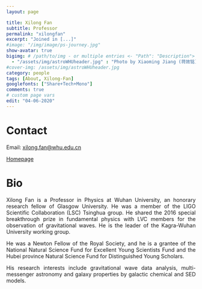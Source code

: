 ```yaml
---
layout: page

title: Xilong Fan
subtitle: Professor
permalink: "xilongfan"
excerpt: "Joined in [...]"
#image: "/img/image/ps-journey.jpg"
show-avatar: true
bigimg:	# /path/to/img - or multiple entries <- "Path": "Description">
  - "/assets/img/astroWHUheader.jpg" : "Photo by Xiaoming Jiang (蒋效铭)"
#cover-img: /assets/img/astroWHUheader.jpg
category: people
tags: [About, Xilong-Fan]
googlefonts: ["Share+Tech+Mono"]
comments: true
# custom page vars
edit: "04-06-2020"
---
```


<style>
body {
text-align: justify}
</style>

# Contact
Email: xilong.fan@whu.edu.cn

[Homepage](http://astronomy.lamost.org/blog/?page_id=2)

# Bio

Xilong Fan is a Professor in Physics at Wuhan University, an honorary research fellow of Glasgow University. He was a member of the LIGO Scientific Collaboration (LSC) Tsinghua group. He shared the 2016 special breakthrough prize in fundamental physics with LVC members for the observation of  gravitational waves.  He is the leader of the Kagra-Wuhan University working group.

He was a Newton Fellow of the Royal Society, and he is a grantee of the National Natural Science Fund for Excellent Young Scientists Fund and the Hubei province Natural Science Fund for Distinguished Young Scholars.

His research interests include gravitational wave data analysis, multi-messenger astronomy and  galaxy properties by galactic chemical and SED models.
